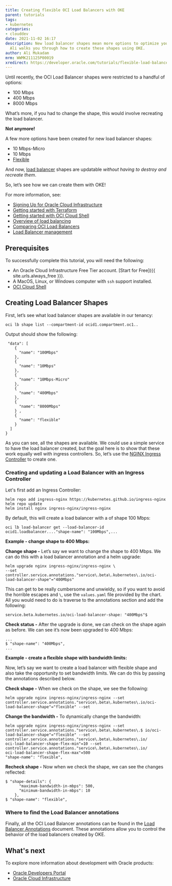 ```yaml
---
title: Creating flexible OCI Load Balancers with OKE
parent: tutorials
tags:
- kubernetes
categories:
- clouddev
date: 2021-11-02 16:17
description: New load balancer shapes mean more options to optimize your configuration.
  Ali walks you through how to create these shapes using OKE.
author: Ali Mukadam
mrm: WWMK211125P00019
xredirect: https://developer.oracle.com/tutorials/flexible-load-balancers-oke/
---
```

Until recently, the OCI Load Balancer shapes were restricted to a handful of options:  

* 100 Mbps
* 400 Mbps
* 8000 Mbps

What’s more, if you had to change the shape, this would involve recreating the load balancer.

**Not anymore!**

A few more options have been created for new load balancer shapes:

* 10 Mbps-Micro
* 10 Mbps
* [Flexible]

And now, [load balancer] shapes are updatable *without having to destroy and recreate them*.  

So, let’s see how we can create them with OKE!  

For more information, see:  

* [Signing Up for Oracle Cloud Infrastructure]
* [Getting started with Terraform]
* [Getting started with OCI Cloud Shell]
* [Overview of load balancing]
* [Comparing OCI Load Balancers]
* [Load Balancer management]

## Prerequisites

To successfully complete this tutorial, you will need the following:

* An Oracle Cloud Infrastructure Free Tier account. [Start for Free]({{ site.urls.always_free }}).
* A MacOS, Linux, or Windows computer with `ssh` support installed.
* [OCI Cloud Shell]

## Creating Load Balancer Shapes

First, let’s see what load balancer shapes are available in our tenancy:  

```console
oci lb shape list --compartment-id ocid1.compartment.oc1..  
```

Output should show the following:  

```console
 "data": [                                                                                                                                                                                   
    {                                                                                                                                                                                         
      "name": "100Mbps"                                                                                                                                                                       
    },                                                                                                                                                                                 
    {                                                                                                                                                                                         
      "name": "10Mbps"                                                                                                                                                                        
    },                                                                                                                                                                                   
    {                                                                                                                                                                                         
      "name": "10Mbps-Micro"                                                                                                                                                                  
    },                                                                                                                                                                                       
    {                                                                                                                                                                                         
      "name": "400Mbps"                                                                                                                                                                       
    },                                                                                                                                                                                        
    {                                                                                                                                                                                         
      "name": "8000Mbps"                                                                                                                                                                      
    } ,                                                                                                                                                                                        
    {                                                                                                                                                                                         
      "name": "flexible"                                                                                                                                                                      
    }                                                                                                                                                                                         
  ]
}
```

As you can see, all the shapes are available. We could use a simple service to have the load balancer created, but the goal here is to show that these work equally well with ingress controllers.  So, let’s use the [NGINX Ingress Controller] to create one.

### Creating and updating a Load Balancer with an Ingress Controller

Let's first add an Ingress Controller:

```console
helm repo add ingress-nginx https://kubernetes.github.io/ingress-nginx
helm repo update
helm install nginx ingress-nginx/ingress-nginx
```

By default, this will create a load balancer with a of shape 100 Mbps:

```console
oci lb load-balancer get --load-balancer-id ocid1.loadbalancer...."shape-name": "100Mbps",...
```

**Example - change shape to 400 Mbps:**

**Change shape -** Let’s say we want to change the shape to 400 Mbps. We can do this with a load balancer annotation and a helm upgrade:  

```console
helm upgrade nginx ingress-nginx/ingress-nginx \
--set controller.service.annotations."service\.beta\.kubernetes\.io/oci-load-balancer-shape"="400Mbps"
```

This can get to be really cumbersome and unwieldy, so if you want to avoid the horrible escapes and `\`, use the `values.yaml` file provided by the chart. All you would need to do is traverse to the annotations section and add the following:  

```console
service.beta.kubernetes.io/oci-load-balancer-shape: "400Mbps"$ 
```

**Check status -** After the upgrade is done, we can check on the shape again as before. We can see it’s now been upgraded to 400 Mbps:  

```console
...
$ "shape-name": "400Mbps",
...
```

**Example - create a flexible shape with bandwidth limits:**

Now, let’s say we want to create a load balancer with flexible shape and also take the opportunity to set bandwidth limits. We can do this by passing the annotations described below.  

**Check shape -** When we check on the shape, we see the following:  

```console
helm upgrade nginx ingress-nginx/ingress-nginx --set 
controller.service.annotations."service\.beta\.kubernetes\.io/oci-load-balancer-shape"="flexible" --set 
```

**Change the bandwidth -** To dynamically change the bandwidth:  

```console
helm upgrade nginx ingress-nginx/ingress-nginx --set controller.service.annotations."service\.beta\.kubernetes\.$ io/oci-load-balancer-shape"="flexible" --set controller.service.annotations."service\.beta\.kubernetes\.io/ 
oci-load-balancer-shape-flex-min"=10 --set controller.service.annotations."service\.beta\.kubernetes\.io/
oci-load-balancer-shape-flex-max"=500      
"shape-name": "flexible",
```

**Recheck shape -** Now when we check the shape, we can see the changes reflected:

```console
$ "shape-details": {                                                                                                                                                                        
      "maximum-bandwidth-in-mbps": 500,                                                                                                                                                       
      "minimum-bandwidth-in-mbps": 10                                                                                                                                                         
    },                                                                                                                                                                                        
$ "shape-name": "flexible",
```

### Where to find the Load Balancer annotations

Finally, all the OCI Load Balancer annotations can be found in the [Load Balancer Annotations] document. These annotations allow you to control the behavior of the load balancers created by OKE.

## What's next

To explore more information about development with Oracle products:

* [Oracle Developers Portal](https://developer.oracle.com/)
* [Oracle Cloud Infrastructure](https://www.oracle.com/cloud/)

<!--- links -->

[Signing Up for Oracle Cloud Infrastructure]: https://docs.oracle.com/iaas/Content/GSG/Tasks/signingup.htm
[Getting started with Terraform]: https://docs.oracle.com/en-us/iaas/Content/API/SDKDocs/terraformgettingstarted.htm
[Getting started with OCI Cloud Shell]: https://docs.oracle.com/en-us/iaas/Content/API/Concepts/cloudshellintro.htm
[Overview of load balancing]: https://docs.oracle.com/en-us/iaas/Content/Balance/Concepts/balanceoverview.htm
[Comparing OCI Load Balancers]: https://www.ateam-oracle.com/post/comparing-oci-load-balancers
[Load Balancer management]: https://docs.oracle.com/en-us/iaas/Content/Balance/Tasks/managingloadbalancer.htm#console

[NGINX Ingress Controller]: https://kubernetes.github.io/ingress-nginx/

[OCI Cloud Shell]: https://docs.oracle.com/en-us/iaas/Content/API/Concepts/cloudshellintro.htm

[Flexible]: https://blogs.oracle.com/cloud-infrastructure/post/announcing-oracle-cloud-infrastructure-flexible-load-balancing

[load balancer]: https://blogs.oracle.com/cloud-infrastructure/introducing-dynamic-update-of-load-balancer-shapes

[Load Balancer Annotations]: https://github.com/oracle/oci-cloud-controller-manager/blob/master/docs/load-balancer-annotations.md
